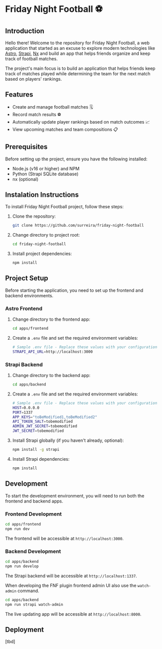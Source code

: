 # Friday Night Football ⚽

## Introduction

Hello there! Welcome to the repository for Friday Night Football, a web application that started as an excuse to explore modern technologies like [Astro](https://astro.build/), [Strapi](https://strapi.io/), [Nx](https://nx.dev/) and build an app that helps friends organize and keep track of football matches.

The project's main focus is to build an application that helps friends keep track of matches played while determining the team for the next match based on players' rankings.

## Features

- Create and manage football matches 🗓️
- Record match results ⚽
- Automatically update player rankings based on match outcomes 📈
- View upcoming matches and team compositions 📋

## Prerequisites

Before setting up the project, ensure you have the following installed:

- Node.js (v16 or higher) and NPM
- Python (Strapi SQLite database)
- nx (optional)

## Instalation Instructions

To install Friday Night Football project, follow these steps:

1. Clone the repository:
   ```sh
   git clone https://github.com/surreira/friday-night-football
   ```
1. Change directory to project root:
   ```sh
   cd friday-night-football
   ```
1. Install project dependencies:
   ```sh
   npm install
   ```

## Project Setup

Before starting the application, you need to set up the frontend and backend environments.

### Astro Frontend

1. Change directory to the frontend app:
   ```sh
   cd apps/frontend
   ```
1. Create a `.env` file and set the required environment variables:
   ```sh
   # Sample .env file - Replace these values with your configuration
   STRAPI_API_URL=http://localhost:3000
   ```

### Strapi Backend

1. Change directory to the backend app:
   ```sh
   cd apps/backend
   ```
1. Create a `.env` file and set the required environment variables:
   ```sh
   # Sample .env file - Replace these values with your configuration
   HOST=0.0.0.0
   PORT=1337
   APP_KEYS="toBeModified1,toBeModified2"
   API_TOKEN_SALT=tobemodified
   ADMIN_JWT_SECRET=tobemodified
   JWT_SECRET=tobemodified
   ```
1. Install Strapi globally (if you haven't already, optional):
   ```sh
   npm install -g strapi
   ```
1. Install Strapi dependencies:
   ```sh
   npm install
   ```

## Development

To start the development environment, you will need to run both the frontend and backend apps.

### Frontend Development

```sh
cd apps/frontend
npm run dev
```

The frontend will be accessible at `http://localhost:3000`.

### Backend Development

```sh
cd apps/backend
npm run develop
```

The Strapi backend will be accessible at `http://localhost:1337`.

When developing the FNF plugin frontend admin UI also use the `watch-admin` command.

```sh
cd apps/backend
npm run strapi watch-admin
```

The live updating app will be accessible at `http://localhost:8000`.

## Deployment

[tbd]
